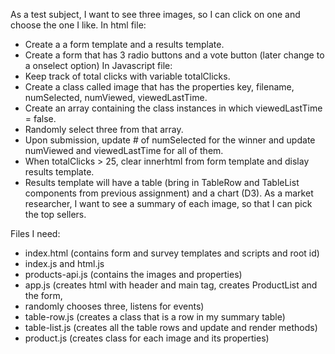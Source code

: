 As a test subject, I want to see three images, so I can click on one and choose the one I like.
In html file:
* Create a a form template and a results template.
* Create a form that has 3 radio buttons and a vote button (later change to a onselect option)
In Javascript file:
* Keep track of total clicks with variable totalClicks.
* Create a class called image that has the properties key, filename, numSelected, numViewed, viewedLastTime. 
* Create an array containing the class instances in which viewedLastTime = false.
* Randomly select three from that array.
* Upon submission, update # of numSelected for the winner and update numViewed and viewedLastTime for all of them.
* When totalClicks > 25, clear innerhtml from form template and dislay results template.
* Results template will have a table (bring in TableRow and TableList components from previous assignment) and a chart (D3).
As a market researcher, I want to see a summary of each image, so that I can pick the top sellers.

Files I need:
* index.html (contains form and survey templates and scripts and root id)
* index.js and html.js
* products-api.js (contains the images and properties)
* app.js (creates html with header and main tag, creates ProductList and the form, 
* randomly chooses three, listens for events)
* table-row.js (creates a class that is a row in my summary table)
* table-list.js (creates all the table rows and update and render methods)
* product.js (creates class for each image and its properties)
